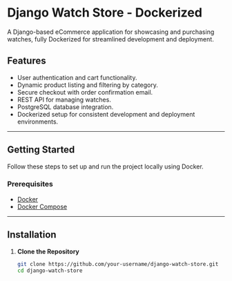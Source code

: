 # Django Watch Store - Dockerized

A Django-based eCommerce application for showcasing and purchasing watches, fully Dockerized for streamlined development and deployment.

## Features

- User authentication and cart functionality.
- Dynamic product listing and filtering by category.
- Secure checkout with order confirmation email.
- REST API for managing watches.
- PostgreSQL database integration.
- Dockerized setup for consistent development and deployment environments.

---

## Getting Started

Follow these steps to set up and run the project locally using Docker.

### Prerequisites

- [Docker](https://www.docker.com/)
- [Docker Compose](https://docs.docker.com/compose/)

---

## Installation

1. **Clone the Repository**
   ```bash
   git clone https://github.com/your-username/django-watch-store.git
   cd django-watch-store
